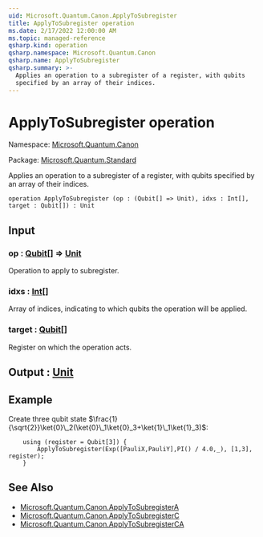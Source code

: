 ```yaml
---
uid: Microsoft.Quantum.Canon.ApplyToSubregister
title: ApplyToSubregister operation
ms.date: 2/17/2022 12:00:00 AM
ms.topic: managed-reference
qsharp.kind: operation
qsharp.namespace: Microsoft.Quantum.Canon
qsharp.name: ApplyToSubregister
qsharp.summary: >-
  Applies an operation to a subregister of a register, with qubits
  specified by an array of their indices.
---
```


# ApplyToSubregister operation

Namespace: [Microsoft.Quantum.Canon](xref:Microsoft.Quantum.Canon)

Package: [Microsoft.Quantum.Standard](https://nuget.org/packages/Microsoft.Quantum.Standard)


Applies an operation to a subregister of a register, with qubitsspecified by an array of their indices.

```qsharp
operation ApplyToSubregister (op : (Qubit[] => Unit), idxs : Int[], target : Qubit[]) : Unit
```


## Input

### op : [Qubit](xref:microsoft.quantum.qsharp.valueliterals#qubit-literals)[] => [Unit](xref:microsoft.quantum.qsharp.valueliterals#unit-literal) 

Operation to apply to subregister.


### idxs : [Int](xref:microsoft.quantum.qsharp.valueliterals#int-literals)[]

Array of indices, indicating to which qubits the operation will be applied.


### target : [Qubit](xref:microsoft.quantum.qsharp.valueliterals#qubit-literals)[]

Register on which the operation acts.



## Output : [Unit](xref:microsoft.quantum.qsharp.valueliterals#unit-literal)



## Example

Create three qubit state $\frac{1}{\sqrt{2}}\ket{0}\_2(\ket{0}\_1\ket{0}_3+\ket{1}\_1\ket{1}_3)$:```qsharp    using (register = Qubit[3]) {        ApplyToSubregister(Exp([PauliX,PauliY],PI() / 4.0,_), [1,3], register);    }```

## See Also

- [Microsoft.Quantum.Canon.ApplyToSubregisterA](xref:Microsoft.Quantum.Canon.ApplyToSubregisterA)
- [Microsoft.Quantum.Canon.ApplyToSubregisterC](xref:Microsoft.Quantum.Canon.ApplyToSubregisterC)
- [Microsoft.Quantum.Canon.ApplyToSubregisterCA](xref:Microsoft.Quantum.Canon.ApplyToSubregisterCA)